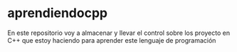 # aprendiendocpp

En este repositorio voy a almacenar y llevar el control sobre los
proyecto en C++ que estoy haciendo para aprender este lenguaje
de programación


